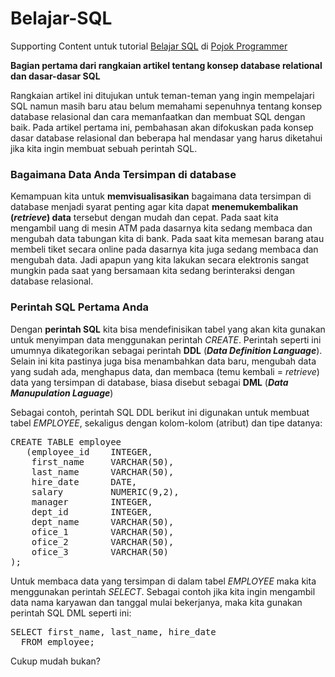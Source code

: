 # Belajar-SQL
Supporting Content untuk tutorial [Belajar SQL](http://pojokprogrammer.net/tags/belajar-sql) di [Pojok Programmer](http://pojokprogrammer.net/content/atur-data-anda)

**Bagian pertama dari rangkaian artikel tentang konsep database relational dan  dasar-dasar SQL**

Rangkaian artikel ini ditujukan untuk teman-teman yang ingin mempelajari SQL namun masih baru atau belum memahami sepenuhnya tentang konsep database relasional dan cara memanfaatkan dan membuat SQL dengan baik. Pada artikel pertama ini, pembahasan akan difokuskan pada konsep dasar database relasional dan beberapa hal mendasar yang harus diketahui jika kita ingin membuat sebuah perintah SQL.

### Bagaimana Data Anda Tersimpan di database

Kemampuan kita untuk **memvisualisasikan** bagaimana data tersimpan di database menjadi syarat penting agar kita dapat **menemukembalikan (*retrieve*) data** tersebut dengan mudah dan cepat. Pada saat kita mengambil uang di mesin ATM pada dasarnya kita sedang membaca dan mengubah data tabungan kita di bank. Pada saat kita memesan barang atau membeli tiket secara online pada dasarnya kita juga sedang membaca dan mengubah data. Jadi apapun yang kita lakukan secara elektronis sangat mungkin pada saat yang bersamaan kita sedang berinteraksi dengan database relasional.

### Perintah SQL Pertama Anda

Dengan **perintah SQL** kita bisa mendefinisikan tabel yang akan kita gunakan untuk menyimpan data menggunakan perintah *CREATE*. Perintah seperti ini umumnya dikategorikan sebagai perintah **DDL** (***Data Definition Language***). Selain ini kita pastinya juga bisa menambahkan data baru, mengubah data yang sudah ada, menghapus data, dan membaca (temu kembali = *retrieve*) data yang tersimpan di database, biasa disebut sebagai **DML** (***Data Manupulation Laguage***)

Sebagai contoh, perintah SQL DDL berikut ini digunakan untuk membuat tabel *EMPLOYEE*, sekaligus dengan kolom-kolom (atribut) dan tipe datanya:

<pre>CREATE TABLE employee
   (employee_id    INTEGER,
    first_name     VARCHAR(50),
    last_name      VARCHAR(50),
    hire_date      DATE,
    salary         NUMERIC(9,2),
    manager        INTEGER,
    dept_id        INTEGER,
    dept_name      VARCHAR(50),
    ofice_1        VARCHAR(50),
    ofice_2        VARCHAR(50),
    ofice_3        VARCHAR(50)
);</pre>

Untuk membaca data yang tersimpan di dalam tabel *EMPLOYEE* maka kita menggunakan perintah *SELECT*. Sebagai contoh jika kita ingin mengambil data nama karyawan dan tanggal mulai bekerjanya, maka kita gunakan perintah SQL DML seperti ini:

<pre>SELECT first_name, last_name, hire_date
  FROM employee;</pre>

Cukup mudah bukan?
